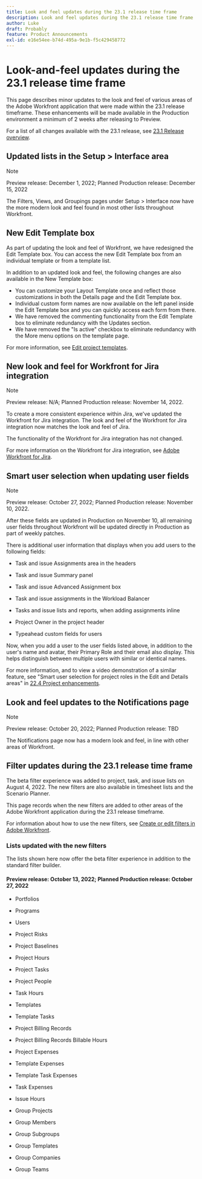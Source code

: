 ```yaml
---
title: Look and feel updates during the 23.1 release time frame
description: Look and feel updates during the 23.1 release time frame
author: Luke
draft: Probably
feature: Product Announcements
exl-id: e16e54ee-b74d-495a-9e1b-f5c429458772
---
```

# Look-and-feel updates during the 23.1 release time frame

This page describes minor updates to the look and feel of various areas of the Adobe Workfront application that were made within the 23.1 release timeframe. These enhancements will be made available in the Production environment a minimum of 2 weeks after releasing to Preview.

For a list of all changes available with the 23.1 release, see [23.1 Release overview](/help/quicksilver/product-announcements/product-releases/23.1-release-activity/23-1-release-overview.md).

## Updated lists in the Setup > Interface area

>[!NOTE]
>
>Preview release: December 1, 2022; Planned Production release: December 15, 2022

The Filters, Views, and Groupings pages under Setup > Interface now have the more modern look and feel found in most other lists throughout Workfront.

## New Edit Template box

As part of updating the look and feel of Workfront, we have redesigned the Edit Template box. You can access the new Edit Template box from an individual template or from a template list.

In addition to an updated look and feel, the following changes are also available in the New Template box:

* You can customize your Layout Template once and reflect those customizations in both the Details page and the Edit Template box.
* Individual custom form names are now available on the left panel inside the Edit Template box and you can quickly access each form from there.
* We have removed the commenting functionality from the Edit Template box to eliminate redundancy with the Updates section.
* We have removed the "Is active" checkbox to eliminate redundancy with the More menu options on the template page.

For more information, see [Edit project templates](/help/quicksilver/manage-work/projects/create-and-manage-templates/edit-templates.md).

## New look and feel for Workfront for Jira integration

>[!NOTE]
>
>Preview release: N/A; Planned Production release: November 14, 2022.

To create a more consistent experience within Jira, we've updated the Workfront for Jira integration. The look and feel of the Workfront for Jira integration now matches the look and feel of Jira.

The functionality of the Workfront for Jira integration has not changed.

For more information on the Workfront for Jira integration, see [Adobe Workfront for Jira](/help/quicksilver/workfront-integrations-and-apps/use-workfront-with-jira/workfront-for-jira.md).

## Smart user selection when updating user fields

>[!NOTE]
>
>Preview release: October 27, 2022; Planned Production release: November 10, 2022. 
>
>After these fields are updated in Production on November 10, all remaining user fields throughout Workfront will be updated directly in Production as part of weekly patches. 

There is additional user information that displays when you add users to the following fields: 

* Task and issue Assignments area in the headers 

* Task and issue Summary panel 

* Task and issue Advanced Assignment box 

* Task and issue assignments in the Workload Balancer  

* Tasks and issue lists and reports, when adding assignments inline 

* Project Owner in the project header 

* Typeahead custom fields for users 

Now, when you add a user to the user fields listed above, in addition to the user's name and avatar, their Primary Role and their email also display. This helps distinguish between multiple users with similar or identical names.  

For more information, and to view a video demonstration of a similar feature, see "Smart user selection for project roles in the Edit and Details areas" in [22.4 Project enhancements](/help/quicksilver/product-announcements/product-releases/22.4-release-activity/22-4-project-enhancements.md).

## Look and feel updates to the Notifications page

>[!NOTE]
>
>Preview release: October 20, 2022; Planned Production release: TBD <!-- Phased rollout beginning on November 3, with availability for all customers by November 17, 2022. -->

The Notifications page now has a modern look and feel, in line with other areas of Workfront.

## Filter updates during the 23.1 release time frame

The beta filter experience was added to project, task, and issue lists on August 4, 2022. The new filters are also available in timesheet lists and the Scenario Planner.

This page records when the new filters are added to other areas of the Adobe Workfront application during the 23.1 release timeframe.

For information about how to use the new filters, see [Create or edit filters in Adobe Workfront](/help/quicksilver/reports-and-dashboards/reports/reporting-elements/create-filters.md).

### Lists updated with the new filters

The lists shown here now offer the beta filter experience in addition to the standard filter builder.

#### Preview release: October 13, 2022; Planned Production release: October 27, 2022

* Portfolios

* Programs

* Users

* Project Risks

* Project Baselines

* Project Hours

* Project Tasks

* Project People

* Task Hours

* Templates

* Template Tasks

* Project Billing Records

* Project Billing Records Billable Hours

* Project Expenses

* Template Expenses

* Template Task Expenses

* Task Expenses

* Issue Hours

* Group Projects

* Group Members

* Group Subgroups

* Group Templates

* Group Companies

* Group Teams
